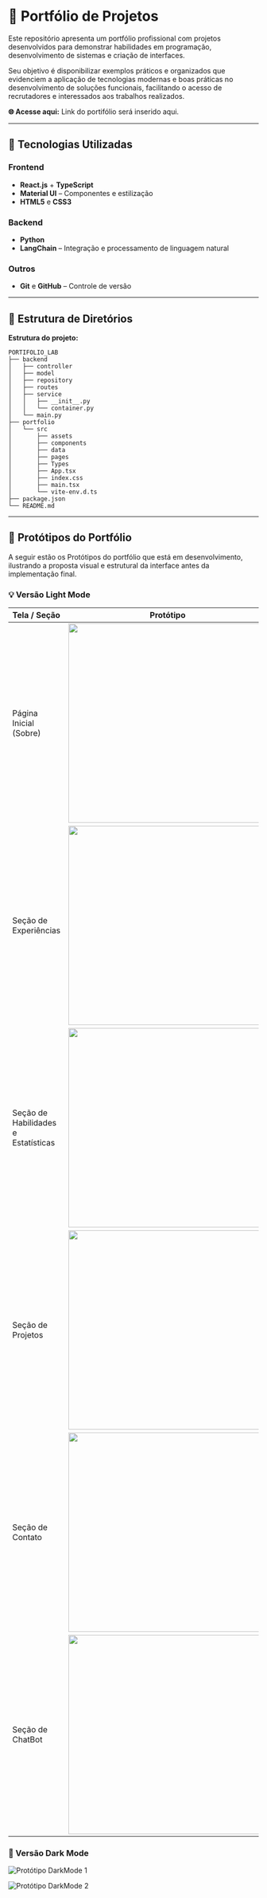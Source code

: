 # 📌 Portfólio de Projetos

Este repositório apresenta um portfólio profissional com projetos desenvolvidos para demonstrar habilidades em programação, desenvolvimento de sistemas e criação de interfaces. 

Seu objetivo é disponibilizar exemplos práticos e organizados que evidenciem a aplicação de tecnologias modernas e boas práticas no desenvolvimento de soluções funcionais, facilitando o acesso de recrutadores e interessados aos trabalhos realizados.


**🌐 Acesse aqui:** Link do portifólio será inserido aqui.

---

## 🚀 Tecnologias Utilizadas

### Frontend
- **React.js** + **TypeScript**
- **Material UI** – Componentes e estilização
- **HTML5** e **CSS3**

### Backend
- **Python**
- **LangChain** – Integração e processamento de linguagem natural

### Outros
- **Git** e **GitHub** – Controle de versão

---

## 📂 Estrutura de Diretórios

**Estrutura do projeto:**
``` 
PORTIFOLIO_LAB
├── backend
│   ├── controller
│   ├── model
│   ├── repository
│   ├── routes
│   ├── service
│   │   ├── __init__.py
│   │   └── container.py
│   └── main.py
├── portfolio
│   └── src
│       ├── assets
│       ├── components
│       ├── data
│       ├── pages
│       ├── Types
│       ├── App.tsx
│       ├── index.css
│       ├── main.tsx
│       └── vite-env.d.ts
├── package.json
└── README.md
```
---

## 📸 Protótipos do Portfólio

A seguir estão os Protótipos do portfólio que está em desenvolvimento, ilustrando a proposta visual e estrutural da interface antes da implementação final.

### 💡 Versão Light Mode

| Tela / Seção | Protótipo |
|--------------|-----------|
| Página Inicial (Sobre) | <img src="./images/PaginaInicial.png" width="400" heigth="400"> |
| Seção de Experiências | <img src="./images/Experiencias.png" width="400" heigth="400"> |
| Seção de Habilidades e Estatísticas | <img src="./images/PaginaHbilidades.png" width="400" heigth="400"> |
| Seção de Projetos | <img src="./images/PaginaProjetos.png" width="400" heigth="400"> |
| Seção de Contato | <img src="./images/PaginaContatos.png" width="400" heigth="400"> |
| Seção de ChatBot | <img src="./images/PaginaChatBot.png" width="400" heigth="400"> |

### 🌙 Versão Dark Mode
![Protótipo DarkMode 1](./images/DarkMode1.png)

![Protótipo DarkMode 2](./images/DarkMode2.png)